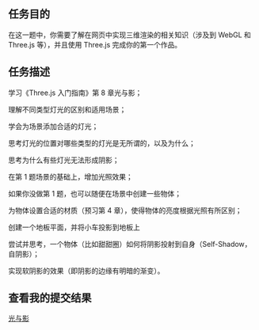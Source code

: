 ## 任务目的

在这一题中，你需要了解在网页中实现三维渲染的相关知识（涉及到 WebGL 和 Three.js 等），并且使用 Three.js 完成你的第一个作品。

## 任务描述

学习《Three.js 入门指南》第 8 章光与影；

理解不同类型灯光的区别和适用场景；

学会为场景添加合适的灯光；

思考灯光的位置对哪些类型的灯光是无所谓的，以及为什么；

思考为什么有些灯光无法形成阴影；

在第 1 题场景的基础上，增加光照效果；

如果你没做第 1 题，也可以随便在场景中创建一些物体；

为物体设置合适的材质（预习第 4 章），使得物体的亮度根据光照有所区别；

创建一个地板平面，并将小车投影到地板上

尝试并思考，一个物体（比如甜甜圈）如何将阴影投射到自身（Self-Shadow，自阴影）；

实现软阴影的效果（即阴影的边缘有明暗的渐变）。

## 查看我的提交结果

[光与影](https://songjinzhong.github.io/Three.js/%E5%85%89%E4%B8%8E%E5%BD%B1/index.html)